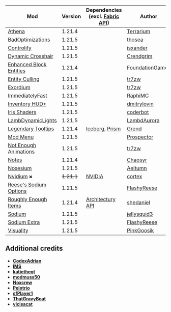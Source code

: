 | Mod | Version | Dependencies (excl. [Fabric API][url-fabric-api]) | Author | CDN |
|-----|---------|---------------------------------------------------|--------|-----|
| [Athena][url-athena] | 1.21.4 | | [Terrarium][url-terrarium] | __Modrinth__ |
| [BadOptimizations][url-bad-optimizations] | 1.21.5 | | [thosea][url-thosea] | __Modrinth__ |
| [Controlify][url-controlify] | 1.21.5 | | [isxander][url-isxander] | __Modrinth__ |
| [Dynamic Crosshair][url-dynamic-crosshair] | 1.21.5 | | [Crendgrim][url-crendgrim] | __Modrinth__ |
| [Enhanced Block Entities][url-enhanced-block-entities] | 1.21.4 | | [FoundationGames][url-foundationgames] | __Modrinth__ |
| [Entity Culling][url-entity-culling] | 1.21.5 | | [tr7zw][url-tr7zw] | __Modrinth__ |
| [Exordium][url-exordium] | 1.21.5 | | [tr7zw][url-tr7zw] | __Modrinth__ |
| [ImmediatelyFast][url-immediately-fast] | 1.21.5 | | [RaphiMC][url-raphimc] | __Modrinth__ |
| [Inventory HUD+][url-inventory-hud-plus] | 1.21.5 | | [dmitrylovin][url-dmitrylovin] | __CurseForge__ |
| [Iris Shaders][url-iris-shaders] | 1.21.5 | | [coderbot][url-coderbot] | __Modrinth__ |
| [LambDynamicLights][url-lambdynamiclights] | 1.21.5 | | [LambdAurora][url-lambdaurora] | __Modrinth__ |
| [Legendary Tooltips][url-legendary-tooltips] | 1.21.4 | [Iceberg][url-iceberg], [Prism][url-prism] | [Grend][url-grend] | __Modrinth__ |
| [Mod Menu][url-mod-menu] | 1.21.5 | | [Prospector][url-prospector] | __Modrinth__ |
| [Not Enough Animations][url-not-enough-animations] | 1.21.5 | | [tr7zw][url-tr7zw] | __Modrinth__ |
| [Notes][url-notes] | 1.21.4 | | [Chaosyr][url-chaosyr] | __Modrinth__ |
| [Noxesium][url-noxesium] | 1.21.5 | | [Aeltumn][url-aeltumn] | __Modrinth__ |
| [Nvidium][url-nvidium] `❌` | ~~1.21.1~~ | [NVIDIA][url-nvidia] | [cortex][url-cortex]| __Modrinth__ |
| [Reese's Sodium Options][url-reeses-sodium-options] | 1.21.5 | | [FlashyReese][url-flashy-reese] | __Modrinth__ |
| [Roughly Enough Items][url-roughly-enough-items] | 1.21.4 | [Architectury API][url-architectury-api] | [shedaniel][url-shedaniel] | __Modrinth__ |
| [Sodium][url-sodium] | 1.21.5 | | [jellysquid3][url-jellysquid3] | __Modrinth__ |
| [Sodium Extra][url-sodium-extra] | 1.21.5 | | [FlashyReese][url-flashy-reese] | __Modrinth__ |
| [Visuality][url-visuality] | 1.21.5 | | [PinkGoosik][url-pinkgoosik] | __Modrinth__ |

## Additional credits
- [__CodexAdrian__][url-codexadrian]
- [__IMS__][url-ims]
- [__katietheqt__][url-katietheqt]
- [__modmuss50__][url-modmuss50]
- [__Noxcrew__][url-noxcrew]
- [__Pelotrio__][url-pelotrio]
- [__sfPlayer1__][url-sfplayer1]
- [__ThatGravyBoat__][url-thatgravyboat]
- [__vicisacat__][url-vicisacat]

<!-- loaders -->
[url-fabric]: <https://maven.fabricmc.net/net/fabricmc/fabric-installer/1.0.1/fabric-installer-1.0.1.jar>
<!-- authors -->
[url-aeltumn]: <https://modrinth.com/user/Aeltumn>
[url-chaosyr]: <https://modrinth.com/user/Chaosyr>
[url-coderbot]: <https://modrinth.com/user/coderbot>
[url-codexadrian]: <https://modrinth.com/user/CodexAdrian>
[url-cortex]: <https://modrinth.com/user/cortex>
[url-crendgrim]: <https://modrinth.com/user/Crendgrim>
[url-dmitrylovin]: <https://www.curseforge.com/members/dmitrylovin>
[url-flashy-reese]: <https://modrinth.com/user/FlashyReese>
[url-foundationgames]: <https://modrinth.com/user/FoundationGames>
[url-grend]: <https://modrinth.com/user/Grend>
[url-ims]: <https://modrinth.com/user/IMS>
[url-isxander]: <https://modrinth.com/user/isxander>
[url-jellysquid3]: <https://modrinth.com/user/jellysquid3>
[url-katietheqt]: <https://modrinth.com/user/katietheqt>
[url-lambdaurora]: <https://modrinth.com/user/LambdAurora>
[url-modmuss50]: <https://modrinth.com/user/modmuss50>
[url-noxcrew]: <https://modrinth.com/user/Noxcrew>
[url-pelotrio]: <https://modrinth.com/user/Pelotrio>
[url-pinkgoosik]: <https://modrinth.com/user/PinkGoosik>
[url-prospector]: <https://modrinth.com/user/Prospector>
[url-raphimc]: <https://modrinth.com/user/RaphiMC>
[url-sfplayer1]: <https://modrinth.com/user/sfPlayer1>
[url-shedaniel]: <https://modrinth.com/user/shedaniel>
[url-tr7zw]: <https://modrinth.com/user/tr7zw>
[url-terrarium]: <https://modrinth.com/organization/terrarium>
[url-thatgravyboat]: <https://modrinth.com/user/ThatGravyBoat>
[url-thosea]: <https://modrinth.com/user/thosea>
[url-vicisacat]: <https://modrinth.com/user/vicisacat>
<!-- mods -->
[url-architectury-api]: <https://www.curseforge.com/minecraft/mc-mods/architectury-api/download/6351683>
[url-athena]: <https://cdn.modrinth.com/data/b1ZV3DIJ/versions/Ia97dAC3/athena-fabric-1.21.4-4.2.0.jar>
[url-bad-optimizations]: <https://cdn.modrinth.com/data/g96Z4WVZ/versions/EPTfY6pQ/BadOptimizations-2.2.1-1.21.2-21.4.jar>
[url-controlify]: <https://cdn.modrinth.com/data/DOUdJVEm/versions/5q2runiM/controlify-2.0.4%2B1.21.5-fabric.jar>
[url-dynamic-crosshair]: <https://cdn.modrinth.com/data/ZcR9weSm/versions/VsVDZkpZ/dynamiccrosshair-9.4%2B1.21.5-fabric.jar>
[url-enhanced-block-entities]: <https://cdn.modrinth.com/data/OVuFYfre/versions/YokFoILZ/enhancedblockentities-0.11.3%2B1.21.4.jar>
[url-entity-culling]: <https://cdn.modrinth.com/data/NNAgCjsB/versions/29GV7fju/entityculling-fabric-1.7.4-mc1.21.5.jar>
[url-exordium]: <https://cdn.modrinth.com/data/DynYZEae/versions/map5Ojxn/exordium-fabric-1.4.1-mc1.21.4.jar>
[url-fabric-api]: <https://cdn.modrinth.com/data/P7dR8mSH/versions/rYSz5dRU/fabric-api-0.119.6%2B1.21.5.jar>
[url-iceberg]: <https://cdn.modrinth.com/data/5faXoLqX/versions/JQsyoArU/Iceberg-1.21.4-fabric-1.2.13.jar>
[url-immediately-fast]: <https://cdn.modrinth.com/data/5ZwdcRci/versions/4I1VLQHK/ImmediatelyFast-Fabric-1.9.0%2B1.21.5.jar>
[url-inventory-hud-plus]: <https://www.curseforge.com/minecraft/mc-mods/inventory-hud-forge/download/6355978>
[url-iris-shaders]: <https://cdn.modrinth.com/data/YL57xq9U/versions/N0ln8GKQ/iris-fabric-1.8.10%2Bmc1.21.5.jar>
[url-lambdynamiclights]: <https://cdn.modrinth.com/data/yBW8D80W/versions/cLBceQhi/lambdynamiclights-4.2.3%2B1.21.5.jar>
[url-legendary-tooltips]: <https://cdn.modrinth.com/data/atHH8NyV/versions/7xI8xla5/LegendaryTooltips-1.21.4-fabric-1.5.1.jar>
[url-mod-menu]: <https://cdn.modrinth.com/data/mOgUt4GM/versions/T7GjZmwP/modmenu-14.0.0-rc.2.jar>
[url-not-enough-animations]: <https://cdn.modrinth.com/data/MPCX6s5C/versions/prj4BdjU/notenoughanimations-fabric-1.9.3-mc1.21.5.jar>
[url-notes]: <https://cdn.modrinth.com/data/ko8Qabo1/versions/h4aknqvl/Notes-1.21.4-2.1.1-fabric.jar>
[url-noxesium]: <https://cdn.modrinth.com/data/Kw7Sm3Xf/versions/VFgdHk3N/noxesium-fabric-2.7.1.jar>
[url-nvidia]: <https://www.nvidia.com/en-us/software/nvidia-app/>
[url-nvidium]: <https://cdn.modrinth.com/data/SfMw2IZN/versions/3L83QwKZ/nvidium-0.3.1.jar>
[url-prism]: <https://cdn.modrinth.com/data/1OE8wbN0/versions/gFPeFgX2/Prism-1.21.4-fabric-1.0.10.jar>
[url-reeses-sodium-options]: <https://cdn.modrinth.com/data/Bh37bMuy/versions/KoUrx3jJ/reeses-sodium-options-fabric-1.8.3%2Bmc1.21.4.jar>
[url-roughly-enough-items]: <https://cdn.modrinth.com/data/nfn13YXA/versions/EJdFrEjD/RoughlyEnoughItems-18.0.800-fabric.jar>
[url-sodium]: <https://cdn.modrinth.com/data/AANobbMI/versions/fVbw1C7i/sodium-fabric-0.6.12%2Bmc1.21.5.jar>
[url-sodium-extra]: <https://cdn.modrinth.com/data/PtjYWJkn/versions/E5w6eZNE/sodium-extra-fabric-0.6.3%2Bmc1.21.5.jar>
[url-visuality]: <https://cdn.modrinth.com/data/rI0hvYcd/versions/W7vlELm0/visuality-0.7.10%2B1.21.5.jar>
